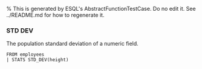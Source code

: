 % This is generated by ESQL's AbstractFunctionTestCase. Do no edit it. See ../README.md for how to regenerate it.

### STD DEV
The population standard deviation of a numeric field.

```esql
FROM employees
| STATS STD_DEV(height)
```

